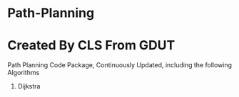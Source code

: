 # Path-Planning
# Created By CLS  From GDUT

Path Planning Code Package, Continuously Updated, including the following Algorithms

1. Dijkstra
